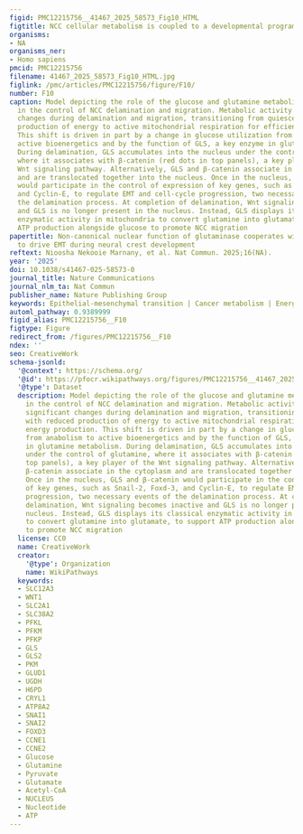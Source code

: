 ```yaml
---
figid: PMC12215756__41467_2025_58573_Fig10_HTML
figtitle: NCC cellular metabolism is coupled to a developmental program
organisms:
- NA
organisms_ner:
- Homo sapiens
pmcid: PMC12215756
filename: 41467_2025_58573_Fig10_HTML.jpg
figlink: /pmc/articles/PMC12215756/figure/F10/
number: F10
caption: Model depicting the role of the glucose and glutamine metabolic pathways
  in the control of NCC delamination and migration. Metabolic activity undergoes significant
  changes during delamination and migration, transitioning from quiescence with reduced
  production of energy to active mitochondrial respiration for efficient energy production.
  This shift is driven in part by a change in glucose utilization from anabolism to
  active bioenergetics and by the function of GLS, a key enzyme in glutamine metabolism.
  During delamination, GLS accumulates into the nucleus under the control of glutamine,
  where it associates with β-catenin (red dots in top panels), a key player of the
  Wnt signaling pathway. Alternatively, GLS and β-catenin associate in the cytoplasm
  and are translocated together into the nucleus. Once in the nucleus, GLS and β-catenin
  would participate in the control of expression of key genes, such as Snail-2, Foxd-3,
  and Cyclin-E, to regulate EMT and cell-cycle progression, two necessary events of
  the delamination process. At completion of delamination, Wnt signaling becomes inactive
  and GLS is no longer present in the nucleus. Instead, GLS displays its classical
  enzymatic activity in mitochondria to convert glutamine into glutamate, to support
  ATP production alongside glucose to promote NCC migration
papertitle: Non-canonical nuclear function of glutaminase cooperates with Wnt signaling
  to drive EMT during neural crest development
reftext: Nioosha Nekooie Marnany, et al. Nat Commun. 2025;16(NA).
year: '2025'
doi: 10.1038/s41467-025-58573-0
journal_title: Nature Communications
journal_nlm_ta: Nat Commun
publisher_name: Nature Publishing Group
keywords: Epithelial-mesenchymal transition | Cancer metabolism | Energy metabolism
automl_pathway: 0.9389999
figid_alias: PMC12215756__F10
figtype: Figure
redirect_from: /figures/PMC12215756__F10
ndex: ''
seo: CreativeWork
schema-jsonld:
  '@context': https://schema.org/
  '@id': https://pfocr.wikipathways.org/figures/PMC12215756__41467_2025_58573_Fig10_HTML.html
  '@type': Dataset
  description: Model depicting the role of the glucose and glutamine metabolic pathways
    in the control of NCC delamination and migration. Metabolic activity undergoes
    significant changes during delamination and migration, transitioning from quiescence
    with reduced production of energy to active mitochondrial respiration for efficient
    energy production. This shift is driven in part by a change in glucose utilization
    from anabolism to active bioenergetics and by the function of GLS, a key enzyme
    in glutamine metabolism. During delamination, GLS accumulates into the nucleus
    under the control of glutamine, where it associates with β-catenin (red dots in
    top panels), a key player of the Wnt signaling pathway. Alternatively, GLS and
    β-catenin associate in the cytoplasm and are translocated together into the nucleus.
    Once in the nucleus, GLS and β-catenin would participate in the control of expression
    of key genes, such as Snail-2, Foxd-3, and Cyclin-E, to regulate EMT and cell-cycle
    progression, two necessary events of the delamination process. At completion of
    delamination, Wnt signaling becomes inactive and GLS is no longer present in the
    nucleus. Instead, GLS displays its classical enzymatic activity in mitochondria
    to convert glutamine into glutamate, to support ATP production alongside glucose
    to promote NCC migration
  license: CC0
  name: CreativeWork
  creator:
    '@type': Organization
    name: WikiPathways
  keywords:
  - SLC12A3
  - WNT1
  - SLC2A1
  - SLC38A2
  - PFKL
  - PFKM
  - PFKP
  - GLS
  - GLS2
  - PKM
  - GLUD1
  - UGDH
  - H6PD
  - CRYL1
  - ATP8A2
  - SNAI1
  - SNAI2
  - FOXD3
  - CCNE1
  - CCNE2
  - Glucose
  - Glutamine
  - Pyruvate
  - Glutamate
  - Acetyl-CoA
  - NUCLEUS
  - Nucleotide
  - ATP
---
```

